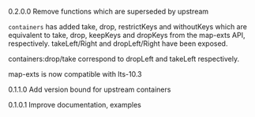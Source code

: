 0.2.0.0
Remove functions which are superseded by upstream

`containers` has added take, drop, restrictKeys and withoutKeys which are
equivalent to take, drop, keepKeys and dropKeys from the map-exts API,
respectively. takeLeft/Right and dropLeft/Right have been exposed.

containers:drop/take correspond to dropLeft and takeLeft respectively.

map-exts is now compatible with lts-10.3

0.1.1.0
Add version bound for upstream containers

0.1.0.1
Improve documentation, examples
